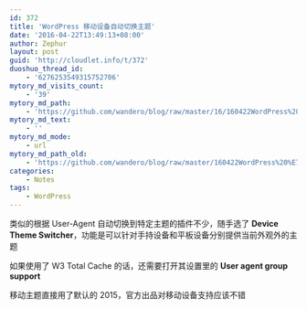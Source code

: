 ```yaml
---
id: 372
title: 'WordPress 移动设备自动切换主题'
date: '2016-04-22T13:49:13+08:00'
author: Zephur
layout: post
guid: 'http://cloudlet.info/t/372'
duoshuo_thread_id:
    - '6276253549315752706'
mytory_md_visits_count:
    - '39'
mytory_md_path:
    - 'https://github.com/wandero/blog/raw/master/16/160422WordPress%20%E7%A7%BB%E5%8A%A8%E8%AE%BE%E5%A4%87%E8%87%AA%E5%8A%A8%E5%88%87%E6%8D%A2%E4%B8%BB%E9%A2%98.md'
mytory_md_text:
    - ''
mytory_md_mode:
    - url
mytory_md_path_old:
    - 'https://github.com/wandero/blog/raw/master/160422WordPress%20%E7%A7%BB%E5%8A%A8%E8%AE%BE%E5%A4%87%E8%87%AA%E5%8A%A8%E5%88%87%E6%8D%A2%E4%B8%BB%E9%A2%98.md'
categories:
    - Notes
tags:
    - WordPress
---
```


类似的根据 User-Agent 自动切换到特定主题的插件不少，随手选了 **Device Theme Switcher**，功能是可以针对手持设备和平板设备分别提供当前外观外的主题

如果使用了 W3 Total Cache 的话，还需要打开其设置里的 **User agent group support**

移动主题直接用了默认的 2015，官方出品对移动设备支持应该不错